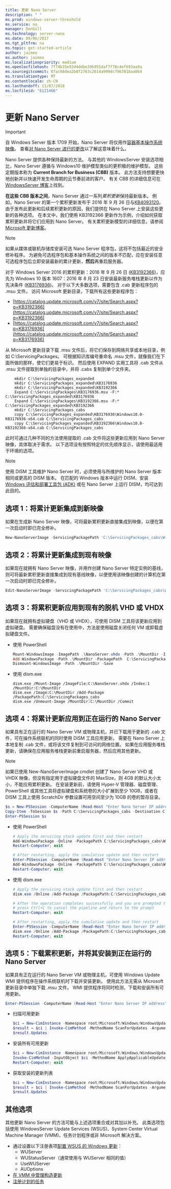 ```yaml
---
title: 更新 Nano Server
description: " "
ms.prod: windows-server-threshold
ms.service: na
manager: DonGill
ms.technology: server-nano
ms.date: 09/06/2017
ms.tgt_pltfrm: na
ms.topic: get-started-article
author: jaimeo
ms.author: jaimeo
ms.localizationpriority: medium
ms.openlocfilehash: 7f74b35e93d4ddbe39b955daf7f78c4ef693aa9a
ms.sourcegitcommit: 07ac08dea2b8f2763c2614a999dc7967018aa0b4
ms.translationtype: MT
ms.contentlocale: zh-CN
ms.lasthandoff: 11/07/2018
ms.locfileid: "6121466"
---
```

# 更新 Nano Server

> [!IMPORTANT]
> 自 Windows Server 版本 1709 开始，Nano Server 将仅用作[容器基本操作系统映像](/virtualization/windowscontainers/quick-start/using-insider-container-images#install-base-container-image)。 查看[对 Nano Server 进行的更改](nano-in-semi-annual-channel.md)以了解这意味着什么。 

Nano Server 提供各种保持最新的方法。 与其他的 WindowsServer 安装选项相比，Nano Server 遵循与 Windows10 维护模型类似的更积极的维护模型。 这些定期版本称为 **Current Branch for Business (CBB)** 版本。 此方法支持想要更快地创新并以快速开发生命周期的云节奏前进的客户。 有关 CBB 的详细信息可在 [WindowsServer 博客](https://blogs.technet.microsoft.com/windowsserver/2016/07/12/windows-server-2016-new-current-branch-for-business-servicing-option/)上找到。

**在这些 CBB 版本之间**，Nano Server 通过一系列*累积更新*保持最新版本。 例如，Nano Server 的第一个累积更新发布于 2016 年 9 月 26 日与[KB4093120](https://support.microsoft.com/help/4093120/windows-10-update-kb4093120)。 由于发布此更新和后续累积更新的原因，我们提供在 Nano Server 上安装这些更新的各种选项。 在本文中，我们使用 KB3192366 更新作为示例，介绍如何获取累积更新并将它们应用到 Nano Server。 有关累积更新模型的详细信息，请参阅 [Microsoft 更新博客](https://blogs.technet.microsoft.com/mu/2016/10/25/patching-with-windows-server-2016/)。

> [!NOTE]
> 如果从媒体或联机存储库安装可选 Nano Server 程序包，这将不包括最近的安全修补程序。 为避免可选程序包和基本操作系统之间的版本不匹配，应在安装任意可选程序包后立即安装最新的累计更新，**然后**再重启服务器。

对于 Windows Server 2016 的累积更新：2016 年 9 月 26 日 ([KB3192366](https://support.microsoft.com/en-us/kb/3192366))，应先为 Windows 10 版本 1607：2016 年 8 月 23 日安装最新服务堆栈更新以作为先决条件 ([KB3176936](https://support.microsoft.com/en-us/kb/3176936))。 对于以下大多数选项，需要包含 .cab 更新程序包的 .msu 文件。 访问 Microsoft 更新目录，下载所有这些更新程序包：
- [https://catalog.update.microsoft.com/v7/site/Search.aspx?q=KB3192366](https://catalog.update.microsoft.com/v7/site/Search.aspx?q=KB3192366)
- [https://catalog.update.microsoft.com/v7/site/Search.aspx?q=KB3176936](https://catalog.update.microsoft.com/v7/site/Search.aspx?q=KB3176936)

从 Microsoft 更新目录下载 .msu 文件后，将它们保存到网络共享或本地目录，例如 C:\ServicingPackages。 可根据知识库编号重命名 .msu 文件，就像我们在下面所做的那样，使它们更易于标识。 然后使用 EXPAND 实用工具将 .cab 文件从 .msu 文件提取到单独的目录中，并将 .cabs 复制到单个文件夹。

```code
    mkdir C:\ServicingPackages_expanded
    mkdir C:\ServicingPackages_expanded\KB3176936
    mkdir C:\ServicingPackages_expanded\KB3192366
    Expand C:\ServicingPackages\KB3176936.msu -F:* C:\ServicingPackages_expanded\KB3176936
    Expand C:\ServicingPackages\KB3192366.msu -F:* C:\ServicingPackages_expanded\KB3192366
    mkdir C:\ServicingPackages_cabs
    copy C:\ServicingPackages_expanded\KB3176936\Windows10.0-KB3176936-x64.cab C:\ServicingPackages_cabs
    copy C:\ServicingPackages_expanded\KB3192366\Windows10.0-KB3192366-x64.cab C:\ServicingPackages_cabs
```

此时可通过几种不同的方法使用提取的 .cab 文件将这些更新应用到 Nano Server 映像，具体取决于需求。 以下选项没有按照特定的优先顺序显示，请使用最适用于环境的选项。

> [!NOTE]
> 使用 DISM 工具维护 Nano Server 时，必须使用与所维护的 Nano Server 版本相同或更高的 DISM 版本。 在匹配的 Windows 版本中运行 DISM、安装 [Windows 评估和部署工具包 (ADK)](https://developer.microsoft.com/en-us/windows/hardware/windows-assessment-deployment-kit) 或在 Nano Server 上运行 DISM，均可达到此目的。

## 选项 1：将累计更新集成到新映像
如果在生成新 Nano Server 映像，可将最新累积更新直接集成到映像，以便在第一次启动时即已完全修补。

```powershell
New-NanoServerImage -ServicingPackagePath 'C:\ServicingPackages_cabs\Windows10.0-KB3176936-x64.cab', 'C:\ServicingPackages_cabs\Windows10.0-KB3192366-x64.cab' -<other parameters>
```

## 选项 2：将累计更新集成到现有映像
如果现在就拥有 Nano Server 映像，并用作创建 Nano Server 特定实例的基线，则可将最新累积更新直接集成到现有基线映像，以便使用该映像创建的计算机在第一次启动时即已完全修补。

```powershell
Edit-NanoServerImage -ServicingPackagePath 'C:\ServicingPackages_cabs\Windows10.0-KB3176936-x64.cab', 'C:\ServicingPackages_cabs\Windows10.0-KB3192366-x64.cab' -TargetPath .\NanoServer.wim
```

## 选项 3：将累积更新应用到现有的脱机 VHD 或 VHDX
如果现在就拥有虚拟硬盘（VHD 或 VHDX），可使用 DISM 工具将该更新应用到虚拟硬盘。 需要确保磁盘没有在使用中，方法是使用磁盘关闭任何 VM 或卸载虚拟硬盘文件。

- 使用 PowerShell

   ```powershell
   Mount-WindowsImage -ImagePath .\NanoServer.vhdx -Path .\MountDir -Index 1
   Add-WindowsPackage -Path .\MountDir -PackagePath  C:\ServicingPackages_cabs
   Dismount-WindowsImage -Path .\MountDir -Save
   ```

- 使用 dism.exe

   ```code
   dism.exe /Mount-Image /ImageFile:C:\NanoServer.vhdx /Index:1 /MountDir:C:\MountDir
   dism.exe /Image:C:\MountDir /Add-Package /PackagePath:C:\ServicingPackages_cabs
   dism.exe /Unmount-Image /MountDir:C:\MountDir /Commit
   ```

## 选项 4：将累计更新应用到正在运行的 Nano Server
如果具有正在运行的 Nano Server VM 或物理主机，并已下载用于更新的 .cab 文件，可在操作系统联机的同时使用 DISM 工具应用更新。 需要在 Nano Server 上本地复制 .cab 文件，或将该文件复制到可访问的网络位置。 如果在应用服务堆栈更新，请确保在应用服务堆栈更新前重启服务器，然后应用其他更新。

> [!NOTE]
> 如果已使用 New-NanoServerImage cmdlet 创建了 Nano Server VHD 或 VHDX 映像，但没有指定用于虚拟硬盘文件的 MaxSize，则 4GB 的默认大小太小，不能应用累积更新。 在安装更新前，请使用 Hyper-V 管理器、磁盘管理、PowerShell 或其他工具将虚拟硬盘和系统卷的大小扩展到至少 10GB，或者在 DISM 工具上使用 ScratchDir 参数设置可用空间至少为 10GB 的卷的暂存目录。

```powershell
$s = New-PSSession -ComputerName (Read-Host "Enter Nano Server IP address") -Credential (Get-Credential)
Copy-Item -ToSession $s -Path C:\ServicingPackages_cabs -Destination C:\ServicingPackages_cabs -Recurse
Enter-PSSession $s
```

- 使用 PowerShell

   ```powershell
   # Apply the servicing stack update first and then restart
   Add-WindowsPackage -Online -PackagePath C:\ServicingPackages_cabs\Windows10.0-KB3176936-x64.cab
   Restart-Computer; exit

   # After restarting, apply the cumulative update and then restart
   Enter-PSSession -ComputerName (Read-Host "Enter Nano Server IP address") -Credential (Get-Credential)
   Add-WindowsPackage -Online -PackagePath C:\ServicingPackages_cabs\Windows10.0-KB3192366-x64.cab
   Restart-Computer; exit
   ```

- 使用 dism.exe
   ```powershell
   # Apply the servicing stack update first and then restart
   dism.exe /Online /Add-Package /PackagePath:C:\ServicingPackages_cabs\Windows10.0-KB3176936-x64.cab
   
   # After the operation completes successfully and you are prompted to restart, it's safe to
   # press Ctrl+C to cancel the pipeline and return to the prompt
   Restart-Computer; exit

   # After restarting, apply the cumulative update and then restart
   Enter-PSSession -ComputerName (Read-Host "Enter Nano Server IP address") -Credential (Get-Credential)
   dism.exe /Online /Add-Package /PackagePath:C:\ServicingPackages_cabs\Windows10.0-KB3192366-x64.cab
   Restart-Computer; exit
   ```

## 选项 5：下载累积更新，并将其安装到正在运行的 Nano Server

如果具有正在运行的 Nano Server VM 或物理主机，可使用 Windows Update WMI 提供程序在操作系统联机时下载并安装更新。 使用此方法无需从 Microsoft 更新目录中单独下载 .msu 文件。 WMI 提供程序将同时检测、下载和安装所有可用更新。

```powershell
Enter-PSSession -ComputerName (Read-Host "Enter Nano Server IP address") -Credential (Get-Credential)
```

- 扫描可用更新
   ```powershell
   $ci = New-CimInstance -Namespace root/Microsoft/Windows/WindowsUpdate -ClassName MSFT_WUOperationsSession  
   $result = $ci | Invoke-CimMethod -MethodName ScanForUpdates -Arguments @{SearchCriteria="IsInstalled=0";OnlineScan=$true}
   $result.Updates
   ```

- 安装所有可用更新
   ```powershell
   $ci = New-CimInstance -Namespace root/Microsoft/Windows/WindowsUpdate -ClassName MSFT_WUOperationsSession
   Invoke-CimMethod -InputObject $ci -MethodName ApplyApplicableUpdates
   Restart-Computer; exit
   ```

- 获取安装的更新列表
   ```powershell
   $ci = New-CimInstance -Namespace root/Microsoft/Windows/WindowsUpdate -ClassName MSFT_WUOperationsSession
   $result = $ci | Invoke-CimMethod -MethodName ScanForUpdates -Arguments @{SearchCriteria="IsInstalled=1";OnlineScan=$true}
   $result.Updates
   ```
   
## 其他选项
其他更新 Nano Server 的方法可能与上述选项重合或对其加以补充。 此类选项包括使用 WindowsServer Update Services (WSUS)、System Center Virtual Machine Manager (VMM)、任务计划程序或非 Microsoft 解决方案。
- 通过设置以下注册表项[配置 WSUS 的 Windows 更新](https://msdn.microsoft.com/en-us/library/dd939844(v=ws.10).aspx)：
  - WUServer
  - WUStatusServer（通常使用与 WUServer 相同的值）
  - UseWUServer
  - AUOptions
- [在 VMM 中管理构造更新](https://technet.microsoft.com/library/gg675084(v=sc.12).aspx)
- [注册计划的任务](https://technet.microsoft.com/library/jj649811.aspx)